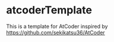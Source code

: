 # atcoderTemplate
This is a template for AtCoder inspired by https://github.com/sekikatsu36/AtCoder
